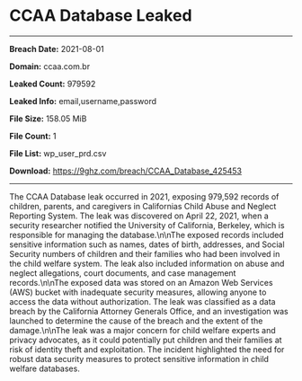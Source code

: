 # CCAA Database Leaked

------------
**Breach Date:** 2021-08-01

**Domain:** ccaa.com.br

**Leaked Count:** 979592

**Leaked Info:** email,username,password

**File Size:** 158.05 MiB

**File Count:** 1

**File List:** wp_user_prd.csv

**Download:** https://9ghz.com/breach/CCAA_Database_425453

------------
The CCAA Database leak occurred in 2021, exposing 979,592 records of children, parents, and caregivers in Californias Child Abuse and Neglect Reporting System. The leak was discovered on April 22, 2021, when a security researcher notified the University of California, Berkeley, which is responsible for managing the database.\n\nThe exposed records included sensitive information such as names, dates of birth, addresses, and Social Security numbers of children and their families who had been involved in the child welfare system. The leak also included information on abuse and neglect allegations, court documents, and case management records.\n\nThe exposed data was stored on an Amazon Web Services (AWS) bucket with inadequate security measures, allowing anyone to access the data without authorization. The leak was classified as a data breach by the California Attorney Generals Office, and an investigation was launched to determine the cause of the breach and the extent of the damage.\n\nThe leak was a major concern for child welfare experts and privacy advocates, as it could potentially put children and their families at risk of identity theft and exploitation. The incident highlighted the need for robust data security measures to protect sensitive information in child welfare databases.
